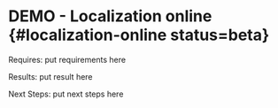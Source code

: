 # DEMO - Localization online {#localization-online status=beta}

<div class='requirements' markdown="1">

Requires: put requirements here

Results: put result here

Next Steps: put next steps here
</div>
